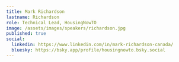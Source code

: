 ```yaml
---
title: Mark Richardson
lastname: Richardson
role: Technical Lead, HousingNowTO
image: /assets/images/speakers/richardson.jpg
published: true
social:
  linkedin: https://www.linkedin.com/in/mark-richardson-canada/
  bluesky: https://bsky.app/profile/housingnowto.bsky.social
---
```


